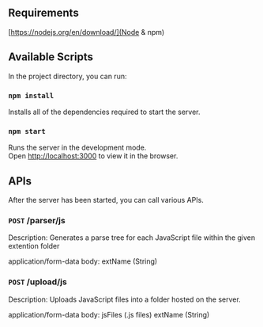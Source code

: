 ## Requirements
[https://nodejs.org/en/download/](Node & npm)

## Available Scripts

In the project directory, you can run:

### `npm install`
Installs all of the dependencies required to start the server.

### `npm start`
Runs the server in the development mode.<br />
Open [http://localhost:3000](http://localhost:3000) to view it in the browser.

## APIs

After the server has been started, you can call various APIs.

### `POST` /parser/js
Description: Generates a parse tree for each JavaScript file within the given extention folder

application/form-data
body:
    extName (String)

### `POST` /upload/js
Description: Uploads JavaScript files into a folder hosted on the server.

application/form-data
body:
    jsFiles (.js files)
    extName (String)

